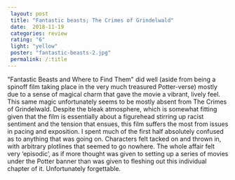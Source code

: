 ```yaml
---
 layout: post
 title: "Fantastic beasts; The Crimes of Grindelwald"
 date:  2018-11-19
 categories: review
 rating: "6"
 light: "yellow"
 poster: "fantastic-beasts-2.jpg"
 permalink: /:title
---
```



"Fantastic Beasts and Where to Find Them" did well (aside from being a spinoff film taking place in the very much treasured Potter-verse) mostly due to a sense of magical charm that gave the movie a vibrant, lively feel. This same magic unfortunately seems to be mostly absent from The Crimes of Grindelwald. Despite the bleak atmosphere, which is somewhat fitting given that the film is essentially about a figurehead stirring up racist sentiment and the tension that ensues, this film suffers the most from issues in pacing and exposition. I spent much of the first half absolutely confused as to anything that was going on. Characters felt tacked on and thrown in, with arbitrary plotlines that seemed to go nowhere. The whole affair felt very ‘episodic’, as if more thought was given to setting up a series of movies under the Potter banner than was given to fleshing out this individual chapter of it. Unfortunately forgettable.
